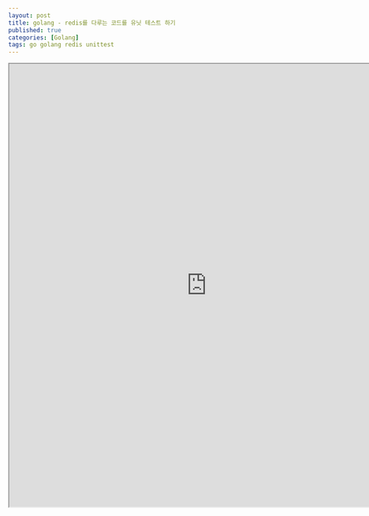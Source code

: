 ```yaml
---
layout: post
title: golang - redis를 다루는 코드를 유닛 테스트 하기
published: true
categories: [Golang]
tags: go golang redis unittest
---
```

<iframe width="800" height="900" src="https://docs.google.com/document/d/e/2PACX-1vSqBV9fY2B6WB6gz_eLcwoal1eA67C6a2aDZAQo4TrM8AzQ3Yt-0f2-cMT-GaQHUfw9bdEpwc7VcDbz/pub?embedded=true"></iframe>      
  